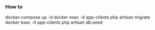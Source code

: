 ### How to
docker-compose up -d
docker exec -it app-clients php artisan migrate
docker exec -it app-clients php artisan db:seed

